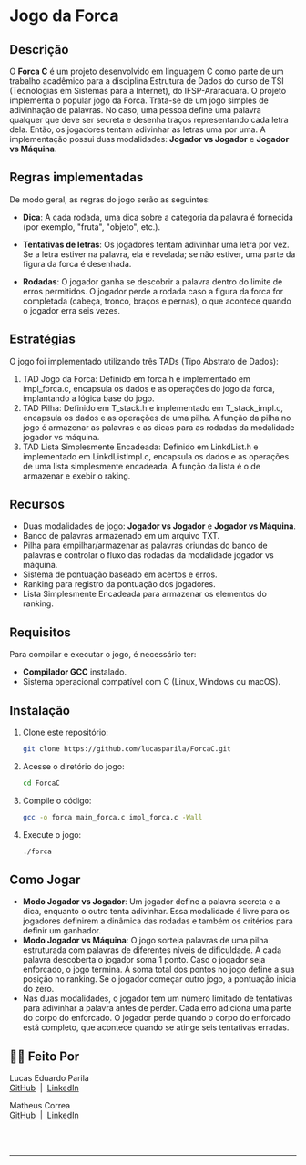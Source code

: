 # Jogo da Forca

## Descrição

O **Forca C** é um projeto desenvolvido em linguagem C como parte de um trabalho acadêmico para a disciplina Estrutura de Dados do curso de TSI (Tecnologias em Sistemas para a Internet), do IFSP-Araraquara. O projeto implementa o popular jogo da Forca. Trata-se de um jogo simples de adivinhação de palavras. No caso, uma pessoa define uma palavra qualquer que deve ser secreta e desenha traços representando cada letra dela. Então, os jogadores tentam adivinhar as letras uma por uma. A implementação possui duas modalidades: **Jogador vs Jogador** e **Jogador vs Máquina**. 

## Regras implementadas

De modo geral, as regras do jogo serão as seguintes:  

- **Dica**: A cada rodada, uma dica sobre a categoria da palavra é fornecida (por exemplo, "fruta", "objeto", etc.). 

- **Tentativas de letras**: Os jogadores tentam adivinhar uma letra por vez. Se a letra estiver na palavra, ela é revelada; se não estiver, uma parte da figura da forca é desenhada.

- **Rodadas**: O jogador ganha se descobrir a palavra dentro do limite de erros permitidos. O jogador perde a rodada caso a figura da forca for completada (cabeça, tronco, braços e pernas), o que acontece quando o jogador erra seis vezes. 

## Estratégias
  O jogo foi implementado utilizando três TADs (Tipo Abstrato de Dados):
  1. TAD Jogo da Forca: Definido em forca.h e implementado em impl_forca.c, encapsula os dados e as operações do jogo da forca, implantando a lógica base do jogo.
  2. TAD Pilha: Definido em T_stack.h e implementado em T_stack_impl.c, encapsula os dados e as operações de uma pilha. A função da pilha no jogo é armazenar as palavras e as dicas para as rodadas da modalidade jogador vs máquina.
  3. TAD Lista Simplesmente Encadeada: Definido em LinkdList.h e implementado em LinkdListImpl.c, encapsula os dados e as operações de uma lista simplesmente encadeada. A função da lista é o de armazenar e exebir o raking. 
  
## Recursos
- Duas modalidades de jogo: **Jogador vs Jogador** e **Jogador vs Máquina**.
- Banco de palavras armazenado em um arquivo TXT.
- Pilha para empilhar/armazenar as palavras oriundas do banco de palavras e controlar o fluxo das rodadas da modalidade jogador vs máquina.
- Sistema de pontuação baseado em acertos e erros.
- Ranking para registro da pontuação dos jogadores.
- Lista Simplesmente Encadeada para armazenar os elementos do ranking.  

## Requisitos

Para compilar e executar o jogo, é necessário ter:

- **Compilador GCC** instalado.
- Sistema operacional compatível com C (Linux, Windows ou macOS).

## Instalação

1. Clone este repositório:

   ```bash
   git clone https://github.com/lucasparila/ForcaC.git
   
2. Acesse o diretório do jogo:
   
   ```bash
   cd ForcaC

3. Compile o código:

   ```bash
   gcc -o forca main_forca.c impl_forca.c -Wall

4. Execute o jogo:

   ```bash
   ./forca

## Como Jogar

- **Modo Jogador vs Jogador**: Um jogador define a palavra secreta e a dica, enquanto o outro tenta adivinhar. Essa modalidade é livre para os jogadores definirem a dinâmica das rodadas e também os critérios para definir um ganhador.
- **Modo Jogador vs Máquina**: O jogo sorteia palavras de uma pilha estruturada com palavras de diferentes níveis de dificuldade. A cada palavra descoberta o jogador soma 1 ponto. Caso o jogador seja enforcado, o jogo termina. A soma total dos pontos no jogo define a sua posição no ranking. Se o jogador começar outro jogo, a pontuação inicia do zero. 
- Nas duas modalidades, o jogador tem um número limitado de tentativas para adivinhar a palavra antes de perder. Cada erro adiciona uma parte do corpo do enforcado. O jogador perde quando o corpo do enforcado está completo, que acontece quando se atinge seis tentativas erradas.

## 👨‍💻 Feito Por

<p>
    <img 
      align=left 
      margin=10 
      width=80 
      s
    />
    <p>Lucas Eduardo Parila<br>
    <a href="https://github.com/lucasparila">GitHub</a> &nbsp;|&nbsp; 
    <a href="https://www.linkedin.com/in/lucas-eduardo-parila-18638b252/​">LinkedIn</a>
</p>
<p>
    <img 
      align=left 
      margin=10 
      width=80 
      s
    />
    <p>
    Matheus Correa<br>
    <a href="https://github.com/lucasparila">GitHub</a> &nbsp;|&nbsp; 
    <a href="https://www.linkedin.com/in/lucas-eduardo-parila-18638b252/">LinkedIn</a>
</p>
<br/><br/>

---
